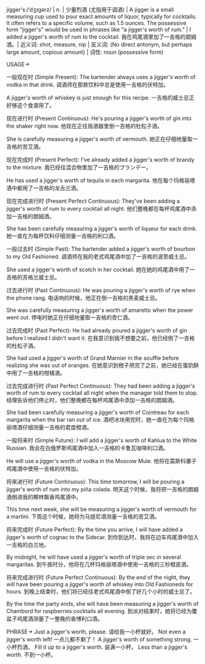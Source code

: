 jigger's:/ˈdʒɪɡərz/ | n. |  少量烈酒 (尤指用于调酒) | A jigger is a small measuring cup used to pour exact amounts of liquor, typically for cocktails. It often refers to a specific volume, such as 1.5 ounces.  The possessive form "jigger's" would be used in phrases like "a jigger's worth of rum." | I added a jigger's worth of rum to the cocktail. 我在鸡尾酒里加了一吉格的朗姆酒。|  近义词: shot, measure, nip | 反义词:  (No direct antonym, but perhaps large amount, copious amount) | 词性: noun (possessive form)


USAGE->

一般现在时 (Simple Present):
The bartender always uses a jigger's worth of vodka in that drink.  调酒师在那款饮料中总是使用一吉格的伏特加。

A jigger's worth of whiskey is just enough for this recipe. 一吉格的威士忌正好够这个食谱用了。


现在进行时 (Present Continuous):
He's pouring a jigger's worth of gin into the shaker right now. 他现在正往摇酒器里倒一吉格的杜松子酒。

She is carefully measuring a jigger's worth of vermouth. 她正在仔细地量取一吉格的苦艾酒。


现在完成时 (Present Perfect):
I've already added a jigger's worth of brandy to the mixture. 我已经往混合物里加了一吉格的ブランデー。

He has used a jigger's worth of tequila in each margarita. 他在每个玛格丽塔酒中都用了一吉格的龙舌兰酒。


现在完成进行时 (Present Perfect Continuous):
They've been adding a jigger's worth of rum to every cocktail all night. 他们整晚都在每杯鸡尾酒中添加一吉格的朗姆酒。

She has been carefully measuring a jigger's worth of liqueur for each drink. 她一直在为每杯饮料仔细测量一吉格的利口酒。


一般过去时 (Simple Past):
The bartender added a jigger's worth of bourbon to my Old Fashioned.  调酒师在我的老式鸡尾酒中加了一吉格的波旁威士忌。

She used a jigger's worth of scotch in her cocktail.  她在她的鸡尾酒中用了一吉格的苏格兰威士忌。


过去进行时 (Past Continuous):
He was pouring a jigger's worth of rye when the phone rang.  电话响的时候，他正在倒一吉格的黑麦威士忌。

She was carefully measuring a jigger's worth of amaretto when the power went out.  停电时她正在仔细地量取一吉格的杏仁酒。


过去完成时 (Past Perfect):
He had already poured a jigger's worth of gin before I realized I didn't want it.  在我意识到我不想要之前，他已经倒了一吉格的杜松子酒。

She had used a jigger's worth of Grand Marnier in the souffle before realizing she was out of oranges.  在她意识到橙子用完了之前，她已经在蛋奶酥中用了一吉格的柑橘酒。


过去完成进行时 (Past Perfect Continuous):
They had been adding a jigger's worth of rum to every cocktail all night when the manager told them to stop.  经理告诉他们停止时，他们整晚都在每杯鸡尾酒中添加一吉格的朗姆酒。

She had been carefully measuring a jigger's worth of Cointreau for each margarita when the bar ran out of ice.  酒吧冰块用完时，她一直在为每个玛格丽塔酒仔细测量一吉格的君度橙酒。


一般将来时 (Simple Future):
I will add a jigger's worth of Kahlua to the White Russian. 我会在白俄罗斯鸡尾酒中加入一吉格的卡鲁瓦咖啡利口酒。

He will use a jigger's worth of vodka in the Moscow Mule. 他将在莫斯科骡子鸡尾酒中使用一吉格的伏特加。


将来进行时 (Future Continuous):
This time tomorrow, I will be pouring a jigger's worth of rum into my piña colada. 明天这个时候，我将把一吉格的朗姆酒倒进我的椰林飘香鸡尾酒中。

This time next week, she will be measuring a jigger's worth of vermouth for a martini. 下周这个时候，她将为马提尼酒测量一吉格的苦艾酒。


将来完成时 (Future Perfect):
By the time you arrive, I will have added a jigger's worth of cognac to the Sidecar.  到你到达时，我将在边车鸡尾酒中加入一吉格的白兰地。

By midnight, he will have used a jigger's worth of triple sec in several margaritas.  到午夜时分，他将在几杯玛格丽塔酒中使用一吉格的三秒橙皮酒。


将来完成进行时 (Future Perfect Continuous):
By the end of the night, they will have been pouring a jigger's worth of whiskey into Old Fashioneds for hours.  到晚上结束时，他们将已经往老式鸡尾酒中倒了好几个小时的威士忌了。

By the time the party ends, she will have been measuring a jigger's worth of Chambord for raspberries cocktails all evening.  到派对结束时，她将已经为覆盆子鸡尾酒测量了一整晚的香博利口酒。


PHRASE->
Just a jigger's worth, please.  请给我一小杯就好。
Not even a jigger's worth left! 一点儿都不剩了！
A jigger's worth of something strong. 一小杯烈酒。
Fill it up to a jigger's worth.  装满一小杯。
Less than a jigger's worth.  不到一小杯。
